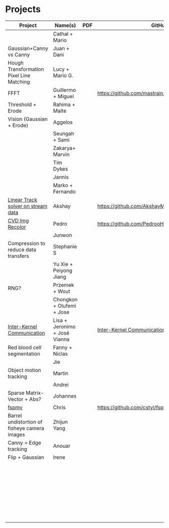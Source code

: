 # Projects

| Project | Name(s) | PDF  | GitHub |
| ------- | ------- | ---- | ------ |
|         | Cathal + Mario         |      |        |
| Gaussian+Canny vs Canny        | Juan + Dani        |      |        |
| Hough Transformation Pixel Line Matching | Lucy + Mario G.        |      |        |
| FFFT        | Guillermo + Miguel        |      | https://github.com/mastrain/xacc_school_fft       |
| Threshold + Erode        | Rahima + Malte        |      |        |
| Vision (Gaussian + Erode) | Aggelos |      |        |
|         | Seungah + Sami        |      |        |
|         | Zakarya+ Marvin         |      |        |
|         | Tim Dykes |      |        |
|         | Jannis |      |        |
|         | Marko + Fernando        |      |        |
| [Linear Track solver on stream data](https://github.com/AkshayMalige/xup_track.git)   | Akshay        |      | https://github.com/AkshayMalige/xup_track.git     |
| [CVD Img Recolor](https://github.com/PedrooHR/CVDImgRecolor_FPGA) | Pedro |      | https://github.com/PedrooHR/CVDImgRecolor_FPGA |
|         | Junwon        |      |        |
| Compression to reduce data transfers | Stephanie S |      |        |
|         | Yu Xie + Peiyong Jiang        |      |        |
| RNG?         | Przemek + Wout       |      |        |
|         | Chongkon + Olufemi + Jose        |      |        |
|  [Inter-Kernel Communication](https://github.com/jeronimopenha/Inter-Kernel-Communication.git)       | Lisa + Jeronimo + José Vianna       |      |  [Inter-Kernel Communication](https://github.com/jeronimopenha/Inter-Kernel-Communication.git)       |
| Red blood cell segmentation         | Fanny + Niclas |      |        |
|         |      Jie   |      |        |
| Object motion tracking        | Martin        |      |        |
|         | Andrei        |      |        |
| Sparse Matrix-Vector + Abs?        | Johannes        |      |        |
| [fspmv](https://github.com/cstyl/fspmv)       | Chris        |      | https://github.com/cstyl/fspmv    |
|    Barrel undistortion of fisheye camera images     |    Zhijun Yang     |      |        |
|Canny + Edge tracking         | Anouar         |      |        |
| Flip + Gaussian        | Irene        |      |        |
|         |         |      |        |
|         |         |      |        |
|         |         |      |        |
|         |         |      |        |
|         |         |      |        |
|         |         |      |        |
|         |         |      |        |
|         |         |      |        |
|         |         |      |        |
|         |         |      |        |
|         |         |      |        |
|         |         |      |        |
|         |         |      |        |
|         |         |      |        |
|         |         |      |        |
|         |         |      |        |
|         |         |      |        |
|         |         |      |        |
|         |         |      |        |
|         |         |      |        |
|         |         |      |        |
|         |         |      |        |
|         |         |      |        |
|         |         |      |        |
|         |         |      |        |
|         |         |      |        |
|         |         |      |        |
|         |         |      |        |
|         |         |      |        |
|         |         |      |        |
|         |         |      |        |
|         |         |      |        |
